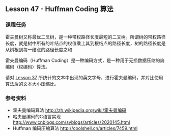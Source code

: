 
## Lesson 47 - Huffman Coding 算法

### 课程任务
霍夫曼树又称最优二叉树，是一种带权路径长度最短的二叉树。所谓树的带权路径长度，就是树中所有的叶结点的权值乘上其到根结点的路径长度，树的路径长度是从树根到每一结点的路径长度之和

霍夫曼编码（Huffman Coding）是一种编码方式，是一种用于无损数据压缩的熵编码（权编码）算法。

请对 [Lesson 37](Lesson-37.md) 所统计的文本中出现的英文字母，进行霍夫曼编码，并对比使用算法后的文本大小压缩比。

### 参考资料
* 霍夫曼编码算法 <http://zh.wikipedia.org/wiki/霍夫曼编码>
* 哈夫曼编码的C语言实现 <http://www.cnblogs.com/syblogs/articles/2020145.html>
* Huffman 编码压缩算法 <http://coolshell.cn/articles/7459.html>
